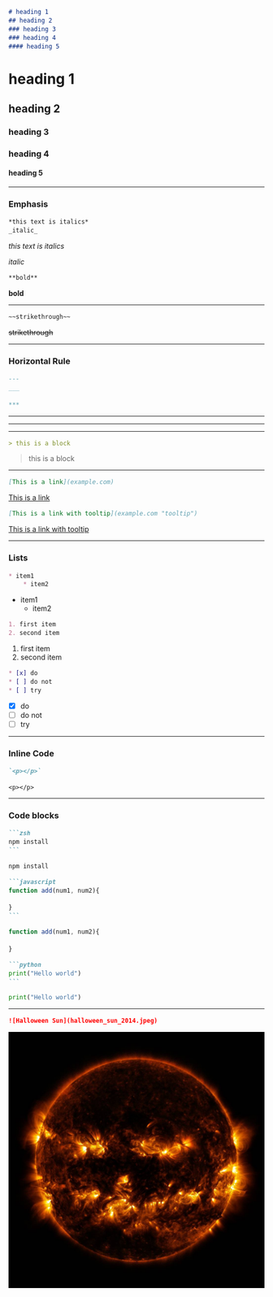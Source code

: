 ```md
# heading 1
## heading 2
### heading 3
### heading 4
#### heading 5
```
# heading 1  
## heading 2 
### heading 3
### heading 4
#### heading 5

---
### Emphasis
```md
*this text is italics*
_italic_
```
<!-- Italics -->
*this text is italics*

_italic_

<!-- Bold -->
```md
**bold**
```
**bold** 

---

<!-- Strike Through-->
```md
~~strikethrough~~
```
~~strikethrough~~

---

<!-- Horizontal Line -->
### Horizontal Rule
```md
---
___

***
```
--- 
___
***

<!-- Block quote -->
```md
> this is a block
```
> this is a block

---

<!--  links -->
```md
[This is a link](example.com)
```
[This is a link](example.com)

```md
[This is a link with tooltip](example.com "tooltip")
```
[This is a link with tooltip](example.com "tooltip")

---

### Lists
<!-- Unordered List -->
```md
* item1
    * item2
```
* item1
    * item2

<!--Ordered List-->
```md
1. first item
2. second item
```
1. first item
2. second item

<!-- task list -->
```md
* [x] do
* [ ] do not
* [ ] try
```
* [x] do
* [ ] do not
* [ ] try

---

<!-- inline code block-->
### Inline Code
```md
`<p></p>`
```
`<p></p>`

---

### Code blocks
<!-- Zsh block -->
````md
```zsh
npm install
```
````
```zsh
npm install
```

<!-- JS Block-->
````md
```javascript
function add(num1, num2){

}
```
````
```javascript
function add(num1, num2){

}
```

<!-- Python block-->
````md
```python
print("Hello world")
```
````
```python
print("Hello world")
```

---

<!--Images-->
```md
![Halloween Sun](halloween_sun_2014.jpeg)
```
![Halloween Sun](halloween_sun_2014.jpeg)